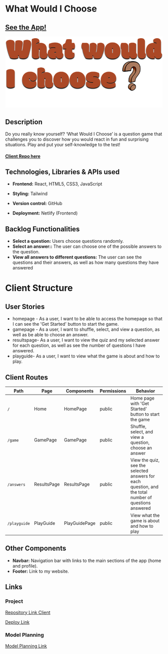 # What Would I Choose

## [See the App!](https://what-would-i-choose.netlify.app)

![quiz Logo](./src/assets/images/logo.png)

## Description

Do you really know yourself? ‘What Would I Choose’ is a question game that challenges you to discover how you would react in fun and surprising situations. Play and put your self-knowledge to the test!

#### [Client Repo here](https://github.com/somorales/quiz)

## Technologies, Libraries & APIs used

- **Frontend:** React, HTML5, CSS3, JavaScript

- **Styling:** Tailwind

- **Version control:** GitHub
- **Deployment:** Netlify (Frontend)

## Backlog Functionalities

- **Select a question:** Users choose questions randomly.
- **Select an answer::** The user can choose one of the possible answers to the question.
- **View all answers to different questions:** The user can see the questions and their answers, as well as how many questions they have answered

# Client Structure

## User Stories

- homepage - As a user, I want to be able to access the homepage so that I can see the 'Get Started' button to start the game.
- gamepage - As a user, I want to shuffle, select, and view a question, as well as be able to choose an answer.
- resultspage- As a user, I want to view the quiz and my selected answer for each question, as well as see the number of questions I have answered.
- playguide- As a user, I want to view what the game is about and how to play.

## Client Routes

| Path         | Page        | Components    | Permissions | Behavior                                                                                              |
| ------------ | ----------- | ------------- | ----------- | ----------------------------------------------------------------------------------------------------- |
| `/`          | Home        | HomePage      | public      | Home page with 'Get Started' button to start the game                                                 |
| `/game`      | GamePage    | GamePage      | public      | Shuffle, select, and view a question, choose an answer                                                |
| `/answers`   | ResultsPage | ResultsPage   | public      | View the quiz, see the selected answers for each question, and the total number of questions answered |
| `/playguide` | PlayGuide   | PlayGuidePage | public      | View what the game is about and how to play                                                           |

## Other Components

- **Navbar:** Navigation bar with links to the main sections of the app (home and profile).
- **Footer:** Link to my website.

## Links

### Project

[Repository Link Client](https://github.com/somorales/quiz)

[Deploy Link](https://what-would-i-choose.netlify.app)

### Model Planning

[Model Planning Link](https://www.figma.com/design/7Ze9W69jep6CLucInntNqS/What-would-I--choose%3F?node-id=0-1&t=8pvbeymr08sIgqHu-1)
